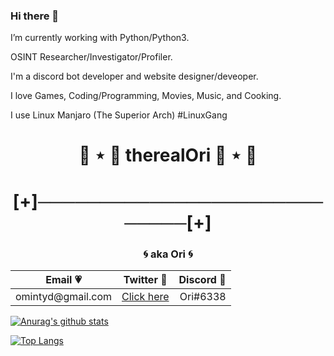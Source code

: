 ### Hi there 🦊


I’m currently working with Python/Python3.

OSINT Researcher/Investigator/Profiler.

I'm a discord bot developer and website designer/deveoper.

I love Games, Coding/Programming, Movies, Music, and Cooking.

I use Linux Manjaro (The Superior Arch) #LinuxGang



<h1 align="center">🦊 ⋆ 🎀 therealOri 🎀 ⋆ 🦊</h1>
<h1 align="center">[+]────────────────────────────[+]</h1>
<h3 align="center">🌀 aka Ori 🌀</h3>
<p align="center">
	<table align="center">
	    <thead>
	        <tr>
	            <th align="center">Email 💗</th>
	            <th align="center">Twitter 💙</th>
	            <th align="center">Discord 💜</th>
	        </tr>
	    </thead>
	    <tbody>
	        <tr>
	            <td align="left">omintyd@gmail.com</td>
	            <td align="center"><a href="https://twitter.com/therealOri_" target="_blank">Click here</a></td></td>
	            <td align="right">Ori#6338</td>
	        </tr>
	    </tbody>
	</table align="center">
</p>




[![Anurag's github stats](https://github-readme-stats.vercel.app/api?username=therealOri&theme=radical)](https://github.com/anuraghazra/github-readme-stats)

[![Top Langs](https://github-readme-stats.vercel.app/api/top-langs/?username=therealOri&exclude_repo=Aang)](https://github.com/anuraghazra/github-readme-stats)
